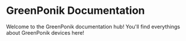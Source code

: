 # GreenPonik Documentation

Welcome to the GreenPonik documentation hub!
You'll find everythings about GreenPonik devices here!
